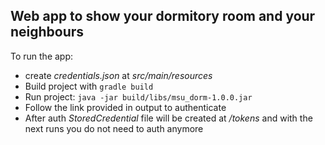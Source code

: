 ## Web app to show your dormitory room and your neighbours

To run the app:
* create _credentials.json_ at _src/main/resources_
* Build project with ```gradle build```
* Run project: ```java -jar build/libs/msu_dorm-1.0.0.jar```
* Follow the link provided in output to authenticate
* After auth _StoredCredential_ file will be created at _/tokens_ and with the next runs you do not need to auth anymore